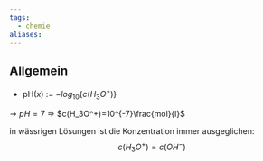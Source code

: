 ```yaml
---
tags:
  - chemie
aliases:
---
```

## Allgemein
- $\text{pH}(x)$ := $-log_{10}\{c(H_3O^+)\}$
<!--SR:!2025-09-06,203,310-->
-> $pH=7$ => $c(H_3O^+)=10^{-7}\frac{mol}{l}$

in wässrigen Lösungen ist die Konzentration immer ausgeglichen:
$$
c(H_3O^+)=c(OH^-)
$$
